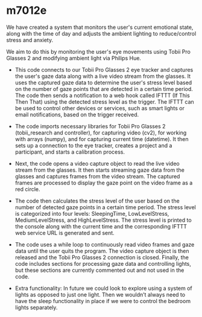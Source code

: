 # m7012e

We have created a system that monitors the user's current emotional state, along with the time of day and adjusts the ambient lighting to reduce/control stress and anxiety.

We aim to do this by monitoring the user's eye movements using Tobii Pro Glasses 2 and modifying ambient light via Philips Hue.
 
- This code connects to our Tobii Pro Glasses 2 eye tracker and captures the user's gaze data along with a live video stream from the glasses. It uses the captured gaze data to determine the user's stress level based on the number of gaze points that are detected in a certain time period. The code then sends a notification to a web hook called IFTTT (If This Then That) using the detected stress level as the trigger. The IFTTT can be used to control other devices or services, such as smart lights or email notifications, based on the trigger received.

- The code imports necessary libraries for Tobii Pro Glasses 2 (tobii_research and controller), for capturing video (cv2), for working with arrays (numpy), and for capturing current time (datetime). It then sets up a connection to the eye tracker, creates a project and a participant, and starts a calibration process.

- Next, the code opens a video capture object to read the live video stream from the glasses. It then starts streaming gaze data from the glasses and captures frames from the video stream. The captured frames are processed to display the gaze point on the video frame as a red circle.

- The code then calculates the stress level of the user based on the number of detected gaze points in a certain time period. The stress level is categorized into four levels: SleepingTime, LowLevelStress, MediumLevelStress, and HighLevelStress. The stress level is printed to the console along with the current time and the corresponding IFTTT web service URL is generated and sent.

- The code uses a while loop to continuously read video frames and gaze data until the user quits the program. The video capture object is then released and the Tobii Pro Glasses 2 connection is closed. Finally, the code includes sections for processing gaze data and controlling lights, but these sections are currently commented out and not used in the code.

- Extra functionality: In future we could look to explore using a system of lights as opposed to just one light. Then we wouldn’t always need to have the sleep functionality in place if we were to control the bedroom lights separately.


